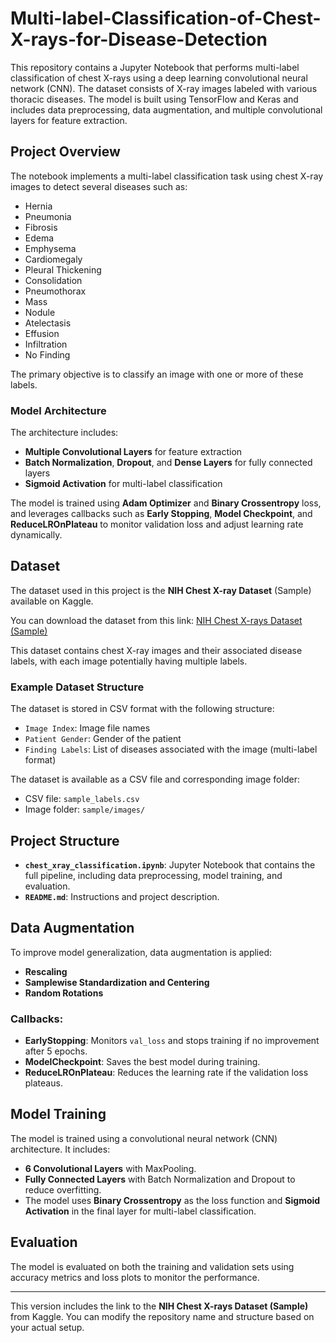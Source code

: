 # Multi-label-Classification-of-Chest-X-rays-for-Disease-Detection



This repository contains a Jupyter Notebook that performs multi-label classification of chest X-rays using a deep learning convolutional neural network (CNN). The dataset consists of X-ray images labeled with various thoracic diseases. The model is built using TensorFlow and Keras and includes data preprocessing, data augmentation, and multiple convolutional layers for feature extraction.

## Project Overview

The notebook implements a multi-label classification task using chest X-ray images to detect several diseases such as:

- Hernia
- Pneumonia
- Fibrosis
- Edema
- Emphysema
- Cardiomegaly
- Pleural Thickening
- Consolidation
- Pneumothorax
- Mass
- Nodule
- Atelectasis
- Effusion
- Infiltration
- No Finding

The primary objective is to classify an image with one or more of these labels.

### Model Architecture

The architecture includes:
- **Multiple Convolutional Layers** for feature extraction
- **Batch Normalization**, **Dropout**, and **Dense Layers** for fully connected layers
- **Sigmoid Activation** for multi-label classification

The model is trained using **Adam Optimizer** and **Binary Crossentropy** loss, and leverages callbacks such as **Early Stopping**, **Model Checkpoint**, and **ReduceLROnPlateau** to monitor validation loss and adjust learning rate dynamically.

## Dataset

The dataset used in this project is the **NIH Chest X-ray Dataset** (Sample) available on Kaggle.

You can download the dataset from this link: [NIH Chest X-rays Dataset (Sample)](https://www.kaggle.com/datasets/nih-chest-xrays/sample)

This dataset contains chest X-ray images and their associated disease labels, with each image potentially having multiple labels.

### Example Dataset Structure

The dataset is stored in CSV format with the following structure:
- `Image Index`: Image file names
- `Patient Gender`: Gender of the patient
- `Finding Labels`: List of diseases associated with the image (multi-label format)

The dataset is available as a CSV file and corresponding image folder:
- CSV file: `sample_labels.csv`
- Image folder: `sample/images/`

## Project Structure

- **`chest_xray_classification.ipynb`**: Jupyter Notebook that contains the full pipeline, including data preprocessing, model training, and evaluation.
- **`README.md`**: Instructions and project description.

## Data Augmentation

To improve model generalization, data augmentation is applied:
- **Rescaling**
- **Samplewise Standardization and Centering**
- **Random Rotations**
### Callbacks:
- **EarlyStopping**: Monitors `val_loss` and stops training if no improvement after 5 epochs.
- **ModelCheckpoint**: Saves the best model during training.
- **ReduceLROnPlateau**: Reduces the learning rate if the validation loss plateaus.

## Model Training

The model is trained using a convolutional neural network (CNN) architecture. It includes:
- **6 Convolutional Layers** with MaxPooling.
- **Fully Connected Layers** with Batch Normalization and Dropout to reduce overfitting.
- The model uses **Binary Crossentropy** as the loss function and **Sigmoid Activation** in the final layer for multi-label classification.



## Evaluation

The model is evaluated on both the training and validation sets using accuracy metrics and loss plots to monitor the performance.

---

This version includes the link to the **NIH Chest X-rays Dataset (Sample)** from Kaggle. You can modify the repository name and structure based on your actual setup.
